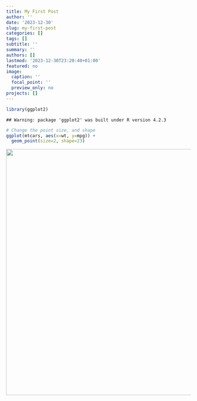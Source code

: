 ```yaml
---
title: My First Post
author: ''
date: '2023-12-30'
slug: my-first-post
categories: []
tags: []
subtitle: ''
summary: ''
authors: []
lastmod: '2023-12-30T23:20:40+01:00'
featured: no
image:
  caption: ''
  focal_point: ''
  preview_only: no
projects: []
---
```



```r
library(ggplot2)
```

```
## Warning: package 'ggplot2' was built under R version 4.2.3
```

```r
# Change the point size, and shape
ggplot(mtcars, aes(x=wt, y=mpg)) +
  geom_point(size=2, shape=23)
```

<img src="{{< blogdown/postref >}}index_files/figure-html/unnamed-chunk-1-1.png" width="672" />
